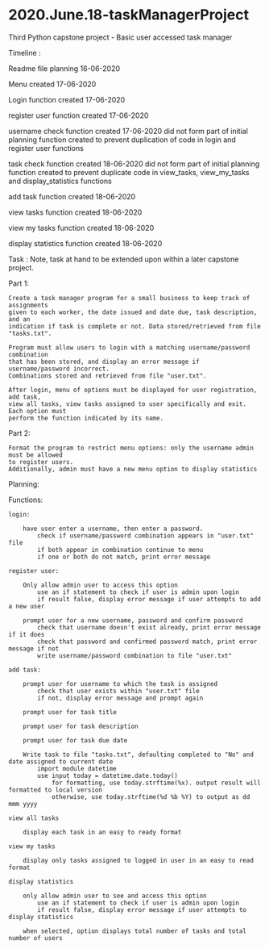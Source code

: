 # 2020.June.18-taskManagerProject
Third Python capstone project - Basic user accessed task manager

Timeline :

Readme file planning 16-06-2020

Menu created 17-06-2020

Login function created 17-06-2020

register user function created 17-06-2020

username check function created 17-06-2020
	did not form part of initial planning
	function created to prevent duplication of code in login and register user functions

task check function created 18-06-2020
	did not form part of initial planning
	function created to prevent duplicate code in view_tasks, view_my_tasks and display_statistics functions

add task function created 18-06-2020

view tasks function created 18-06-2020

view my tasks function created 18-06-2020

display statistics function created 18-06-2020


Task : Note, task at hand to be extended upon within a later capstone project.

Part 1:

	Create a task manager program for a small business to keep track of assignments
	given to each worker, the date issued and date due, task description, and an
	indication if task is complete or not. Data stored/retrieved from file "tasks.txt".

	Program must allow users to login with a matching username/password combination
	that has been stored, and display an error message if username/password incorrect.
	Combinations stored and retrieved from file "user.txt".

	After login, menu of options must be displayed for user registration, add task,
	view all tasks, view tasks assigned to user specifically and exit. Each option must
	perform the function indicated by its name.

Part 2:

	Format the program to restrict menu options: only the username admin must be allowed
	to register users.
	Additionally, admin must have a new menu option to display statistics


Planning:

Functions:

	login:
	
		have user enter a username, then enter a password.
			check if username/password combination appears in "user.txt" file
			if both appear in combination continue to menu
			if one or both do not match, print error message
	
	register user:
		
		Only allow admin user to access this option
			use an if statement to check if user is admin upon login
			if result false, display error message if user attempts to add a new user
	
		prompt user for a new username, password and confirm password
			check that username doesn't exist already, print error message if it does
			check that password and confirmed password match, print error message if not
			write username/password combination to file "user.txt"
		
	add task:
	
		prompt user for username to which the task is assigned
			check that user exists within "user.txt" file
			if not, display error message and prompt again
		
		prompt user for task title
		
		prompt user for task description
		
		prompt user for task due date
		
		Write task to file "tasks.txt", defaulting completed to "No" and date assigned to current date
			import module datetime
			use input today = datetime.date.today()
				for formatting, use today.strftime(%x). output result will formatted to local version
				otherwise, use today.strftime(%d %b %Y) to output as dd mmm yyyy
	
	view all tasks
		
		display each task in an easy to ready format
	
	view my tasks
		
		display only tasks assigned to logged in user in an easy to read format
	
	display statistics
		
		only allow admin user to see and access this option
			use an if statement to check if user is admin upon login
			if result false, display error message if user attempts to display statistics
		
		when selected, option displays total number of tasks and total number of users
